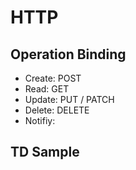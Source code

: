 # HTTP

## Operation Binding

* Create: POST
* Read: GET
* Update: PUT / PATCH
* Delete: DELETE
* Notifiy: 

## TD Sample

```

```
